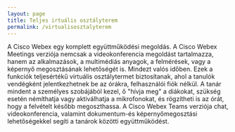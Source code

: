 ```yaml
---
layout: page
title: Teljes irtuális osztályterem
permalink: /virtualisosztalyterem
---
```


A Cisco Webex egy komplett együttműködési megoldás. A Cisco Webex Meetings verziója nemcsak a videokonferencia megoldást tartalmazza, hanem az alkalmazások, a multimédiás anyagok, a felmérések, vagy a képernyő megosztásának lehetőségét is. Mindezt valós időben. Ezek a funkciók teljesértékű virtuális osztálytermet biztosítanak, ahol a tanulók vendégként jelentkezhetnek be az órákra, felhasználói fiók nélkül. A tanár mindent a személyes szobájából kezel, ő "hívja meg" a diákokat, szükség esetén némíthatja vagy aktiválhatja a mikrofonokat, és rögzítheti is az órát, hogy a felvételt később megoszthassa. A Cisco Webex Teams verziója chat, videokonferencia, valamint dokumentum-és képernyőmegosztási lehetőségekkel segíti a tanárok közötti együttműködést.